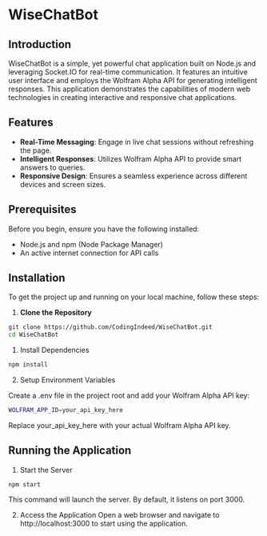 # WiseChatBot

## Introduction

WiseChatBot is a simple, yet powerful chat application built on Node.js and leveraging Socket.IO for real-time communication. It features an intuitive user interface and employs the Wolfram Alpha API for generating intelligent responses. This application demonstrates the capabilities of modern web technologies in creating interactive and responsive chat applications.

## Features

- **Real-Time Messaging**: Engage in live chat sessions without refreshing the page.
- **Intelligent Responses**: Utilizes Wolfram Alpha API to provide smart answers to queries.
- **Responsive Design**: Ensures a seamless experience across different devices and screen sizes.

## Prerequisites

Before you begin, ensure you have the following installed:
- Node.js and npm (Node Package Manager)
- An active internet connection for API calls

## Installation

To get the project up and running on your local machine, follow these steps:

   1. **Clone the Repository**

   ```bash
   git clone https://github.com/CodingIndeed/WiseChatBot.git
   cd WiseChatBot
   ```
   1. Install Dependencies

   ```bash
   npm install
   ```
   2. Setup Environment Variables

   Create a .env file in the project root and add your Wolfram Alpha API key:

   ```bash
   WOLFRAM_APP_ID=your_api_key_here
   ```
   Replace your_api_key_here with your actual Wolfram Alpha API key.

## Running the Application

   1. Start the Server

   ```
   npm start
   ```
   This command will launch the server. By default, it listens on port 3000.

   2. Access the Application
   Open a web browser and navigate to http://localhost:3000 to start using the application.

